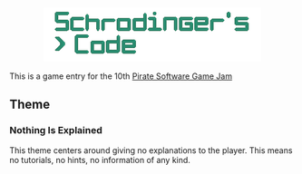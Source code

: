 <p align="center">
<img src="Assets/Textures/Logo.png"/>
</p>

This is a game entry for the 10th [Pirate Software Game Jam](https://develop.games/gamejam/)

## Theme
### Nothing Is Explained
This theme centers around giving no explanations to the player. This means no tutorials, no hints, no information of any kind.
